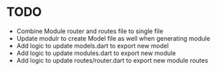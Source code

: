 # TODO

- Combine Module router and routes file to single file
- Update modulr to create Model file as well when generating module
- Add logic to update models.dart to export new model
- Add logic to update modules.dart to export new module
- Add logic to update routes/router.dart to export new module routes
